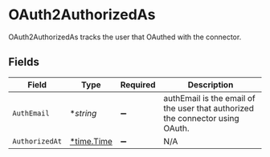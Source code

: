 # OAuth2AuthorizedAs

 OAuth2AuthorizedAs tracks the user that OAuthed with the connector.



## Fields

| Field                                                                           | Type                                                                            | Required                                                                        | Description                                                                     |
| ------------------------------------------------------------------------------- | ------------------------------------------------------------------------------- | ------------------------------------------------------------------------------- | ------------------------------------------------------------------------------- |
| `AuthEmail`                                                                     | **string*                                                                       | :heavy_minus_sign:                                                              |  authEmail is the email of the user that authorized the connector using OAuth.<br/> |
| `AuthorizedAt`                                                                  | [*time.Time](https://pkg.go.dev/time#Time)                                      | :heavy_minus_sign:                                                              | N/A                                                                             |